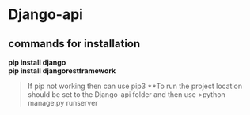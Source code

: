 # Django-api
## commands for installation
**pip install django**<br/>
**pip install djangorestframework**<br/>
> If pip not working then can use pip3
**To run the project location should be set to the Django-api folder and then use >python manage.py runserver
